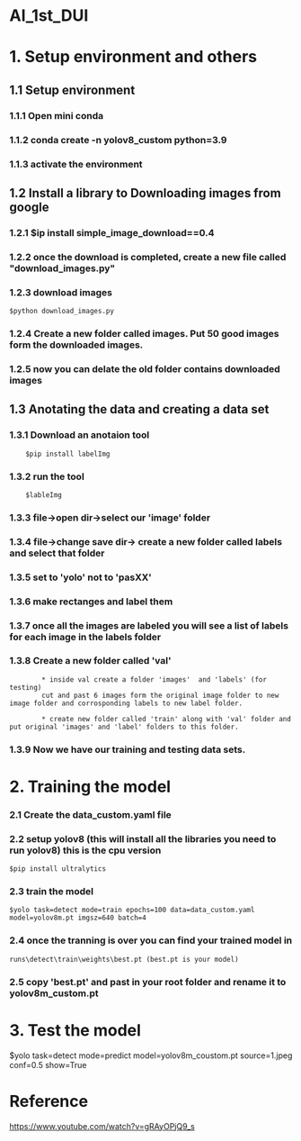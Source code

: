 # AI_1st_DUI
# 1. Setup environment and others

## 1.1 Setup environment 

### 1.1.1 Open mini conda
### 1.1.2 conda create -n yolov8_custom python=3.9
### 1.1.3 activate the environment 

## 1.2 Install a library to Downloading images from google

### 1.2.1 $ip install simple_image_download==0.4
### 1.2.2 once the download is completed, create a new file called "download_images.py"
### 1.2.3 download images 
    $python download_images.py
### 1.2.4 Create a new folder called images. Put 50 good images form the downloaded images.
### 1.2.5 now you can delate the old folder contains downloaded images

## 1.3 Anotating the data and creating a data set

### 1.3.1 Download an anotaion tool 
        $pip install labelImg
### 1.3.2 run the tool
        $lableImg
### 1.3.3 file->open dir->select our 'image' folder
### 1.3.4 file->change save dir-> create a new folder called labels and select that folder
### 1.3.5 set to 'yolo' not to 'pasXX' 
### 1.3.6 make rectanges and label them 
### 1.3.7 once all the images are labeled you will see a list of labels for each image in the labels folder
### 1.3.8 Create a new folder called 'val'  
            * inside val create a folder 'images'  and 'labels' (for testing)
            cut and past 6 images form the original image folder to new image folder and corrosponding labels to new label folder.

            * create new folder called 'train' along with 'val' folder and put original 'images' and 'label' folders to this folder.
### 1.3.9 Now we have our training and testing data sets.

# 2. Training the model
### 2.1 Create the data_custom.yaml file
### 2.2 setup yolov8 (this will install all the libraries you need to run yolov8) this is the cpu version
    $pip install ultralytics
### 2.3 train the model
    $yolo task=detect mode=train epochs=100 data=data_custom.yaml model=yolov8m.pt imgsz=640 batch=4
### 2.4 once the tranning is over you can find your trained model in 
    runs\detect\train\weights\best.pt (best.pt is your model)
### 2.5 copy 'best.pt' and past in your root folder and rename it to yolov8m_custom.pt

# 3. Test the model
$yolo task=detect mode=predict model=yolov8m_coustom.pt source=1.jpeg conf=0.5 show=True

# Reference
https://www.youtube.com/watch?v=gRAyOPjQ9_s 











